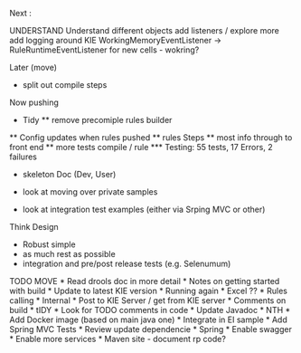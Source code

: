 
Next :

UNDERSTAND
Understand different objects
add listeners / explore more
add logging around KIE
WorkingMemoryEventListener ->  RuleRuntimeEventListener for new cells - wokring?


Later (move)
* split out compile steps


Now pushing 
* Tidy
** remove precomiple rules builder

** Config updates when rules pushed
** rules Steps
** most info through to front end
** more tests compile / rule
*** Testing: 55 tests, 17 Errors, 2 failures
* skeleton Doc (Dev, User)

* look at moving over private samples
* look at integration test examples (either via Srping MVC or other)


Think Design
* Robust simple
* as much rest as possible
* integration and pre/post release tests (e.g. Selenumum)



TODO MOVE
	* Read drools doc in more detail
	* Notes on getting started with build
	* Update to latest KIE version
		* Running again
	* Excel ??
    * Rules calling
        * Internal
        * Post to KIE Server / get from KIE server
	* Comments on build
	* tIDY
		* Look for TODO comments in code
		* Update Javadoc
	* NTH
		* Add Docker image (based on main java one)
		* Integrate in EI sample
		* Add Spring MVC Tests
		* Review update dependencie
	* Spring
		* Enable swagger
		* Enable more services
	* Maven site - document rp code?